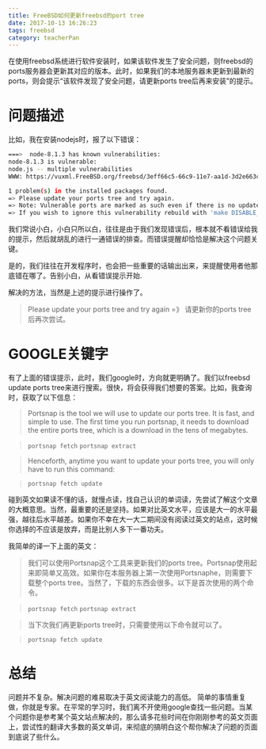 ```yaml
---
title: FreeBSD如何更新freebsd的port tree
date: 2017-10-13 16:26:23
tags: freebsd
category: teacherPan
---
```

在使用freebsd系统进行软件安装时，如果该软件发生了安全问题，则freebsd的ports服务器会更新其对应的版本。此时，如果我们的本地服务器未更新到最新的ports，则会提示“该软件发现了安全问题，请更新ports tree后再来安装”的提示。

# 问题描述
比如，我在安装nodejs时，报了以下错误：
```bash
===>  node-8.1.3 has known vulnerabilities:
node-8.1.3 is vulnerable:
node.js -- multiple vulnerabilities
WWW: https://vuxml.FreeBSD.org/freebsd/3eff66c5-66c9-11e7-aa1d-3d2e663cef42.html

1 problem(s) in the installed packages found.
=> Please update your ports tree and try again.
=> Note: Vulnerable ports are marked as such even if there is no update available.
=> If you wish to ignore this vulnerability rebuild with 'make DISABLE_VULNERABILITIES=yes'
```
我们常说小白，小白只所以白，往往是由于我们发现错误后，根本就不看错误给我的提示，然后就胡乱的进行一通错误的排查。而错误提醒却恰恰是解决这个问题关键。

是的，我们往往在开发程序时，也会把一些重要的话输出出来，来提醒使用者他那底错在哪了。告别小白，从看错误提示开始.
<!-- more -->

解决的方法，当然是上述的提示进行操作了。

> Please update your ports tree and try again =》 请更新你的ports tree后再次尝试。

# GOOGLE关键字

有了上面的错误提示，此时，我们google时，方向就更明确了。我们以freebsd update ports tree来进行搜索。很快，将会获得我们想要的答案。比如，我查询时，获取了以下信息：


> Portsnap is the tool we will use to update our ports tree. It is fast, and simple to use. The first time you run portsnap, it needs to download the entire ports tree, which is a download in the tens of megabytes.

> `portsnap fetch`
> `portsnap extract`

>Henceforth, anytime you want to update your ports tree, you will only have to run this command:

> `portsnap fetch update`

碰到英文如果读不懂的话，就慢点读，找自己认识的单词读，先尝试了解这个文章的大概意思。当然，最重要的还是坚持。如果对比英文水平，应该是大一的水平最强，越往后水平越差。如果你不幸在大一大二期间没有阅读过英文的站点，这时候你选择的不应该是放弃，而是比别人多下一番功夫。

我简单的译一下上面的英文：

> 我们可以使用Portsnap这个工具来更新我们的ports tree。Portsnap使用起来即简单又高效。如果你在本服务器上第一次使用Portsnaphe，则需要下载整个ports tree。当然了，下载的东西会很多。以下是首次使用的两个命令。

> `portsnap fetch`
> `portsnap extract`

> 当下次我们再更新ports tree时，只需要使用以下命令就可以了。

> `portsnap fetch update`

# 总结
问题并不复杂。解决问题的难易取决于英文阅读能力的高低。
简单的事情重复做，你就是专家。在平常的学习时，我们离不开使用google查找一些问题。当某个问题你是参考某个英文站点解决的，那么请多花些时间在你刚刚参考的英文页面上，尝试性的翻译大多数的英文单词，来彻底的搞明白这个帮你解决了问题的页面到底说了些什么。

